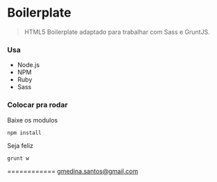 # Boilerplate

> HTML5 Boilerplate adaptado para trabalhar com Sass e GruntJS.

### Usa

- Node.js
- NPM
- Ruby
- Sass

### Colocar pra rodar

Baixe os modulos

```shell
npm install
```

Seja feliz

```shell
grunt w
```

============
gmedina.santos@gmail.com